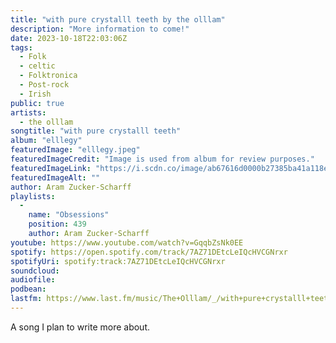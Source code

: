 ```yaml
---
title: "with pure crystalll teeth by the olllam"
description: "More information to come!"
date: 2023-10-18T22:03:06Z
tags:
  - Folk
  - celtic
  - Folktronica
  - Post-rock
  - Irish
public: true
artists:
  - the olllam
songtitle: "with pure crystalll teeth"
album: "elllegy"
featuredImage: "elllegy.jpeg"
featuredImageCredit: "Image is used from album for review purposes."
featuredImageLink: "https://i.scdn.co/image/ab67616d0000b27385ba41a118e4d53232ef1636"
featuredImageAlt: ""
author: Aram Zucker-Scharff
playlists:
  -
    name: "Obsessions"
    position: 439
    author: Aram Zucker-Scharff
youtube: https://www.youtube.com/watch?v=GqqbZsNk0EE
spotify: https://open.spotify.com/track/7AZ71DEtcLeIQcHVCGNrxr
spotifyUri: spotify:track:7AZ71DEtcLeIQcHVCGNrxr
soundcloud:
audiofile:
podbean:
lastfm: https://www.last.fm/music/The+Olllam/_/with+pure+crystalll+teeth
---
```


A song I plan to write more about.
		